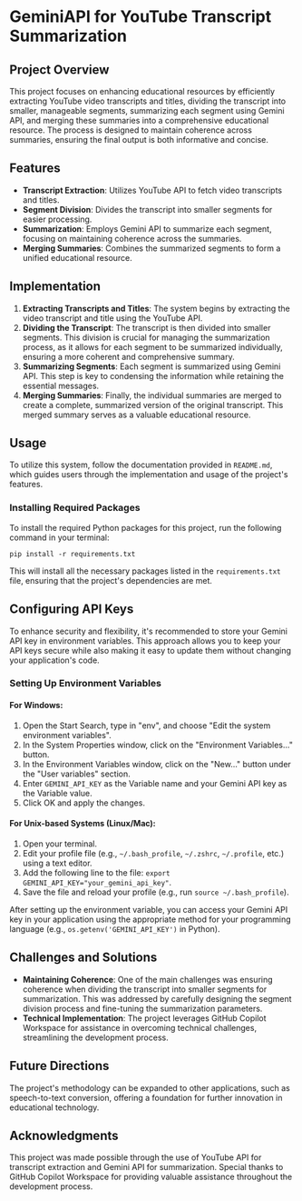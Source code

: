 # GeminiAPI for YouTube Transcript Summarization

## Project Overview
This project focuses on enhancing educational resources by efficiently extracting YouTube video transcripts and titles, dividing the transcript into smaller, manageable segments, summarizing each segment using Gemini API, and merging these summaries into a comprehensive educational resource. The process is designed to maintain coherence across summaries, ensuring the final output is both informative and concise.

## Features
- **Transcript Extraction**: Utilizes YouTube API to fetch video transcripts and titles.
- **Segment Division**: Divides the transcript into smaller segments for easier processing.
- **Summarization**: Employs Gemini API to summarize each segment, focusing on maintaining coherence across the summaries.
- **Merging Summaries**: Combines the summarized segments to form a unified educational resource.

## Implementation
1. **Extracting Transcripts and Titles**: The system begins by extracting the video transcript and title using the YouTube API.
2. **Dividing the Transcript**: The transcript is then divided into smaller segments. This division is crucial for managing the summarization process, as it allows for each segment to be summarized individually, ensuring a more coherent and comprehensive summary.
3. **Summarizing Segments**: Each segment is summarized using Gemini API. This step is key to condensing the information while retaining the essential messages.
4. **Merging Summaries**: Finally, the individual summaries are merged to create a complete, summarized version of the original transcript. This merged summary serves as a valuable educational resource.

## Usage
To utilize this system, follow the documentation provided in `README.md`, which guides users through the implementation and usage of the project's features.

### Installing Required Packages
To install the required Python packages for this project, run the following command in your terminal:
```
pip install -r requirements.txt
```
This will install all the necessary packages listed in the `requirements.txt` file, ensuring that the project's dependencies are met.

## Configuring API Keys
To enhance security and flexibility, it's recommended to store your Gemini API key in environment variables. This approach allows you to keep your API keys secure while also making it easy to update them without changing your application's code.

### Setting Up Environment Variables
#### For Windows:
1. Open the Start Search, type in "env", and choose "Edit the system environment variables".
2. In the System Properties window, click on the "Environment Variables..." button.
3. In the Environment Variables window, click on the "New..." button under the "User variables" section.
4. Enter `GEMINI_API_KEY` as the Variable name and your Gemini API key as the Variable value.
5. Click OK and apply the changes.

#### For Unix-based Systems (Linux/Mac):
1. Open your terminal.
2. Edit your profile file (e.g., `~/.bash_profile`, `~/.zshrc`, `~/.profile`, etc.) using a text editor.
3. Add the following line to the file: `export GEMINI_API_KEY="your_gemini_api_key"`.
4. Save the file and reload your profile (e.g., run `source ~/.bash_profile`).

After setting up the environment variable, you can access your Gemini API key in your application using the appropriate method for your programming language (e.g., `os.getenv('GEMINI_API_KEY')` in Python).

## Challenges and Solutions
- **Maintaining Coherence**: One of the main challenges was ensuring coherence when dividing the transcript into smaller segments for summarization. This was addressed by carefully designing the segment division process and fine-tuning the summarization parameters.
- **Technical Implementation**: The project leverages GitHub Copilot Workspace for assistance in overcoming technical challenges, streamlining the development process.

## Future Directions
The project's methodology can be expanded to other applications, such as speech-to-text conversion, offering a foundation for further innovation in educational technology.

## Acknowledgments
This project was made possible through the use of YouTube API for transcript extraction and Gemini API for summarization. Special thanks to GitHub Copilot Workspace for providing valuable assistance throughout the development process.
